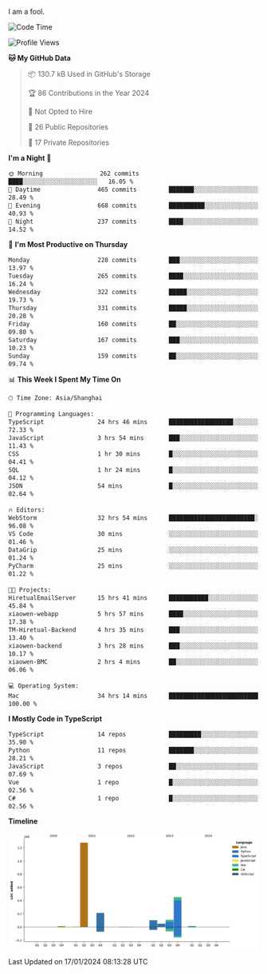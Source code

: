 I am a fool.

<!--START_SECTION:waka-->
![Code Time](http://img.shields.io/badge/Code%20Time-1%2C110%20hrs%205%20mins-blue)

![Profile Views](http://img.shields.io/badge/Profile%20Views-0-blue)

**🐱 My GitHub Data** 

> 📦 130.7 kB Used in GitHub's Storage 
 > 
> 🏆 86 Contributions in the Year 2024
 > 
> 🚫 Not Opted to Hire
 > 
> 📜 26 Public Repositories 
 > 
> 🔑 17 Private Repositories 
 > 
**I'm a Night 🦉** 

```text
🌞 Morning                262 commits         ████░░░░░░░░░░░░░░░░░░░░░   16.05 % 
🌆 Daytime                465 commits         ███████░░░░░░░░░░░░░░░░░░   28.49 % 
🌃 Evening                668 commits         ██████████░░░░░░░░░░░░░░░   40.93 % 
🌙 Night                  237 commits         ████░░░░░░░░░░░░░░░░░░░░░   14.52 % 
```
📅 **I'm Most Productive on Thursday** 

```text
Monday                   228 commits         ███░░░░░░░░░░░░░░░░░░░░░░   13.97 % 
Tuesday                  265 commits         ████░░░░░░░░░░░░░░░░░░░░░   16.24 % 
Wednesday                322 commits         █████░░░░░░░░░░░░░░░░░░░░   19.73 % 
Thursday                 331 commits         █████░░░░░░░░░░░░░░░░░░░░   20.28 % 
Friday                   160 commits         ██░░░░░░░░░░░░░░░░░░░░░░░   09.80 % 
Saturday                 167 commits         ███░░░░░░░░░░░░░░░░░░░░░░   10.23 % 
Sunday                   159 commits         ██░░░░░░░░░░░░░░░░░░░░░░░   09.74 % 
```


📊 **This Week I Spent My Time On** 

```text
🕑︎ Time Zone: Asia/Shanghai

💬 Programming Languages: 
TypeScript               24 hrs 46 mins      ██████████████████░░░░░░░   72.33 % 
JavaScript               3 hrs 54 mins       ███░░░░░░░░░░░░░░░░░░░░░░   11.43 % 
CSS                      1 hr 30 mins        █░░░░░░░░░░░░░░░░░░░░░░░░   04.41 % 
SQL                      1 hr 24 mins        █░░░░░░░░░░░░░░░░░░░░░░░░   04.12 % 
JSON                     54 mins             █░░░░░░░░░░░░░░░░░░░░░░░░   02.64 % 

🔥 Editors: 
WebStorm                 32 hrs 54 mins      ████████████████████████░   96.08 % 
VS Code                  30 mins             ░░░░░░░░░░░░░░░░░░░░░░░░░   01.46 % 
DataGrip                 25 mins             ░░░░░░░░░░░░░░░░░░░░░░░░░   01.24 % 
PyCharm                  25 mins             ░░░░░░░░░░░░░░░░░░░░░░░░░   01.22 % 

🐱‍💻 Projects: 
HiretualEmailServer      15 hrs 41 mins      ███████████░░░░░░░░░░░░░░   45.84 % 
xiaowen-webapp           5 hrs 57 mins       ████░░░░░░░░░░░░░░░░░░░░░   17.38 % 
TM-Hiretual-Backend      4 hrs 35 mins       ███░░░░░░░░░░░░░░░░░░░░░░   13.40 % 
xiaowen-backend          3 hrs 28 mins       ███░░░░░░░░░░░░░░░░░░░░░░   10.17 % 
xiaowen-BMC              2 hrs 4 mins        ██░░░░░░░░░░░░░░░░░░░░░░░   06.06 % 

💻 Operating System: 
Mac                      34 hrs 14 mins      █████████████████████████   100.00 % 
```

**I Mostly Code in TypeScript** 

```text
TypeScript               14 repos            █████████░░░░░░░░░░░░░░░░   35.90 % 
Python                   11 repos            ███████░░░░░░░░░░░░░░░░░░   28.21 % 
JavaScript               3 repos             ██░░░░░░░░░░░░░░░░░░░░░░░   07.69 % 
Vue                      1 repo              █░░░░░░░░░░░░░░░░░░░░░░░░   02.56 % 
C#                       1 repo              █░░░░░░░░░░░░░░░░░░░░░░░░   02.56 % 
```



**Timeline**

![Lines of Code chart](https://raw.githubusercontent.com/VeejaLiu/VeejaLiu/master/assets/bar_graph.png)


 Last Updated on 17/01/2024 08:13:28 UTC
<!--END_SECTION:waka-->
